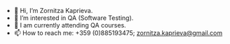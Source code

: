 - 👋 Hi, I’m Zornitza Kaprieva.
- 👀 I’m interested in QA (Software Testing).
- 🌱 I am currently attending QA courses.
- 📫 How to reach me: +359 (0)885193475; zornitza.kaprieva@gmail.com

<!---
ZornitzaKaprieva/ZornitzaKaprieva is a ✨ special ✨ repository because its `README.md` (this file) appears on your GitHub profile.
You can click the Preview link to take a look at your changes.
--->
